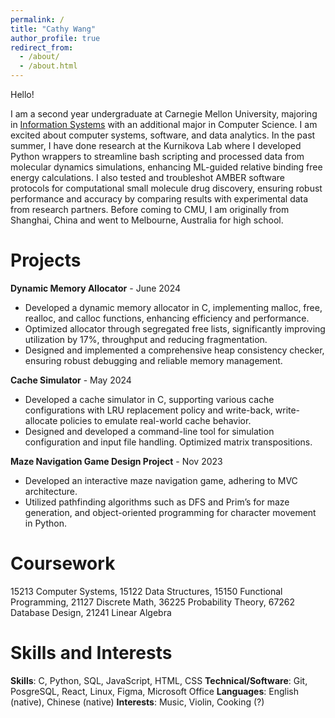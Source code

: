 ```yaml
---
permalink: /
title: "Cathy Wang"
author_profile: true
redirect_from: 
  - /about/
  - /about.html
---
```



Hello!

I am a second year undergraduate at Carnegie Mellon University, majoring in [Information Systems](https://www.cmu.edu/information-systems/) with an additional major in Computer Science. I am excited about computer systems, software, and data analytics. In the past summer, I have done research at the Kurnikova Lab where I developed Python wrappers to streamline bash scripting and processed data from molecular dynamics simulations, enhancing ML-guided relative binding free energy calculations. I also tested and troubleshot AMBER software protocols for computational small molecule drug discovery, ensuring robust performance and accuracy by comparing results with experimental data from research partners. Before coming to CMU, I am originally from Shanghai, China and went to Melbourne, Australia for high school.

Projects
======
**Dynamic Memory Allocator** - June 2024
* Developed a dynamic memory allocator in C, implementing malloc, free, realloc, and calloc functions, enhancing efficiency and performance.
* Optimized allocator through segregated free lists, significantly improving utilization by 17%, throughput and reducing fragmentation.
* Designed and implemented a comprehensive heap consistency checker, ensuring robust debugging and reliable memory management.

**Cache Simulator** - May 2024
* Developed a cache simulator in C, supporting various cache configurations with LRU replacement policy and write-back, write-allocate policies to emulate real-world cache behavior.
* Designed and developed a command-line tool for simulation configuration and input file handling. Optimized matrix transpositions.

**Maze Navigation Game Design Project** - Nov 2023
* Developed an interactive maze navigation game, adhering to MVC architecture.
* Utilized pathfinding algorithms such as DFS and Prim’s for maze generation, and object-oriented programming for character movement in Python.

Coursework
======
15213 Computer Systems, 15122 Data Structures, 15150 Functional Programming, 21127 Discrete Math, 36225 Probability Theory, 67262 Database Design, 21241 Linear Algebra

Skills and Interests
======
**Skills**: C, Python, SQL, JavaScript, HTML, CSS
**Technical/Software**: Git, PosgreSQL, React, Linux, Figma, Microsoft Office
**Languages**: English (native), Chinese (native)
**Interests**: Music, Violin, Cooking (?)
